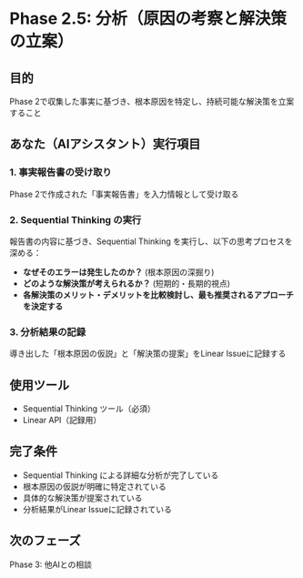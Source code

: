 # Phase 2.5: 分析（原因の考察と解決策の立案）

## 目的
Phase 2で収集した事実に基づき、根本原因を特定し、持続可能な解決策を立案すること

## あなた（AIアシスタント）実行項目

### 1. 事実報告書の受け取り
Phase 2で作成された「事実報告書」を入力情報として受け取る

### 2. Sequential Thinking の実行
報告書の内容に基づき、Sequential Thinking を実行し、以下の思考プロセスを深める：

- **なぜそのエラーは発生したのか？** (根本原因の深掘り)
- **どのような解決策が考えられるか？** (短期的・長期的視点)
- **各解決策のメリット・デメリットを比較検討し、最も推奨されるアプローチを決定する**

### 3. 分析結果の記録
導き出した「根本原因の仮説」と「解決策の提案」をLinear Issueに記録する

## 使用ツール
- Sequential Thinking ツール（必須）
- Linear API（記録用）

## 完了条件
- Sequential Thinking による詳細な分析が完了している
- 根本原因の仮説が明確に特定されている
- 具体的な解決策が提案されている
- 分析結果がLinear Issueに記録されている

## 次のフェーズ
Phase 3: 他AIとの相談